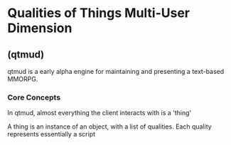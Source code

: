 # Qualities of Things Multi-User Dimension
## (qtmud)

qtmud is a early alpha engine for maintaining and presenting a text-based MMORPG.

### Core Concepts

In qtmud, almost everything the client interacts with is a 'thing'

A thing is an instance of an object, with a list of qualities. Each quality 
represents essentially a script 
